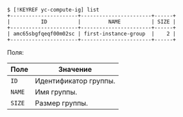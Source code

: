 ```
$ [!KEYREF yc-compute-ig] list
+----------------------+-----------------------+------+
|          ID          |         NAME          | SIZE |
+----------------------+-----------------------+------+
| amc65sbgfqeqf00m02sc | first-instance-group  |    2 |
+----------------------+-----------------------+------+
```

Поля:

Поле | Значение
----- | -----
`ID` | Идентификатор группы.
`NAME` | Имя группы.
`SIZE` | Размер группы.
